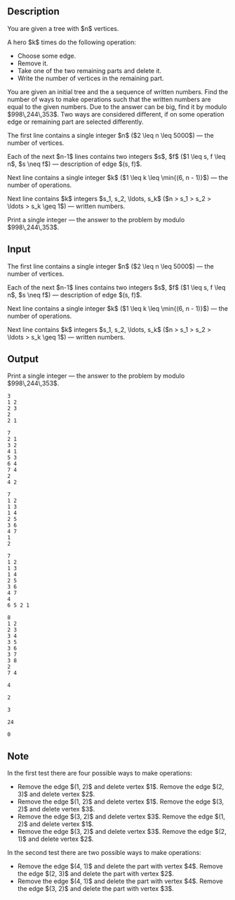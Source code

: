 ## Description

<div><p>You are given a tree with $n$ vertices.</p><p>A hero $k$ times do the following operation:</p><ul> <li> Choose some edge. </li><li> Remove it. </li><li> Take one of the two remaining parts and delete it. </li><li> Write the number of vertices in the remaining part. </li></ul><p>You are given an initial tree and the a sequence of written numbers. Find the number of ways to make operations such that the written numbers are equal to the given numbers. Due to the answer can be big, find it by modulo $998\,244\,353$. Two ways are considered different, if on some operation edge or remaining part are selected differently.</p></div><div class="input-specification"><p>The first line contains a single integer $n$ ($2 \leq n \leq 5000$) — the number of vertices.</p><p>Each of the next $n-1$ lines contains two integers $s$, $f$ ($1 \leq s, f \leq n$, $s \neq f$) — description of edge $(s, f)$.</p><p>Next line contains a single integer $k$ ($1 \leq k \leq \min{(6, n - 1)}$) — the number of operations.</p><p>Next line contains $k$ integers $s_1, s_2, \ldots, s_k$ ($n &gt; s_1 &gt; s_2 &gt; \ldots &gt; s_k \geq 1$) — written numbers.</p></div><div class="output-specification"><p>Print a single integer — the answer to the problem by modulo $998\,244\,353$.</p></div>

## Input

<p>The first line contains a single integer $n$ ($2 \leq n \leq 5000$) — the number of vertices.</p><p>Each of the next $n-1$ lines contains two integers $s$, $f$ ($1 \leq s, f \leq n$, $s \neq f$) — description of edge $(s, f)$.</p><p>Next line contains a single integer $k$ ($1 \leq k \leq \min{(6, n - 1)}$) — the number of operations.</p><p>Next line contains $k$ integers $s_1, s_2, \ldots, s_k$ ($n &gt; s_1 &gt; s_2 &gt; \ldots &gt; s_k \geq 1$) — written numbers.</p>

## Output

<p>Print a single integer — the answer to the problem by modulo $998\,244\,353$.</p>





```input1
3
1 2
2 3
2
2 1
```




```input2
7
2 1
3 2
4 1
5 3
6 4
7 4
2
4 2
```




```input3
7
1 2
1 3
1 4
2 5
3 6
4 7
1
2
```




```input4
7
1 2
1 3
1 4
2 5
3 6
4 7
4
6 5 2 1
```




```input5
8
1 2
2 3
3 4
3 5
3 6
3 7
3 8
2
7 4
```




```output1
4
```




```output2
2
```




```output3
3
```




```output4
24
```




```output5
0
```



## Note

<p>In the first test there are four possible ways to make operations:</p><ul> <li> Remove the edge $(1, 2)$ and delete vertex $1$. Remove the edge $(2, 3)$ and delete vertex $2$. </li><li> Remove the edge $(1, 2)$ and delete vertex $1$. Remove the edge $(3, 2)$ and delete vertex $3$. </li><li> Remove the edge $(3, 2)$ and delete vertex $3$. Remove the edge $(1, 2)$ and delete vertex $1$. </li><li> Remove the edge $(3, 2)$ and delete vertex $3$. Remove the edge $(2, 1)$ and delete vertex $2$. </li></ul><p>In the second test there are two possible ways to make operations:</p><ul> <li> Remove the edge $(4, 1)$ and delete the part with vertex $4$. Remove the edge $(2, 3)$ and delete the part with vertex $2$. </li><li> Remove the edge $(4, 1)$ and delete the part with vertex $4$. Remove the edge $(3, 2)$ and delete the part with vertex $3$. </li></ul>
